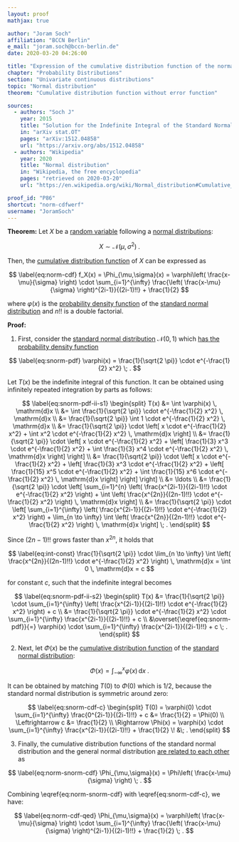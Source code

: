 ```yaml
---
layout: proof
mathjax: true

author: "Joram Soch"
affiliation: "BCCN Berlin"
e_mail: "joram.soch@bccn-berlin.de"
date: 2020-03-20 04:26:00

title: "Expression of the cumulative distribution function of the normal distribution without the error function"
chapter: "Probability Distributions"
section: "Univariate continuous distributions"
topic: "Normal distribution"
theorem: "Cumulative distribution function without error function"

sources:
  - authors: "Soch J"
    year: 2015
    title: "Solution for the Indefinite Integral of the Standard Normal Probability Density Function"
    in: "arXiv stat.OT"
    pages: "arXiv:1512.04858"
    url: "https://arxiv.org/abs/1512.04858"
  - authors: "Wikipedia"
    year: 2020
    title: "Normal distribution"
    in: "Wikipedia, the free encyclopedia"
    pages: "retrieved on 2020-03-20"
    url: "https://en.wikipedia.org/wiki/Normal_distribution#Cumulative_distribution_function"

proof_id: "P86"
shortcut: "norm-cdfwerf"
username: "JoramSoch"
---
```



**Theorem:** Let $X$ be a [random variable](/D/rvar) following a [normal distributions](/D/norm):

$$ \label{eq:norm}
X \sim \mathcal{N}(\mu, \sigma^2) \; .
$$

Then, the [cumulative distribution function](/D/cdf) of $X$ can be expressed as

$$ \label{eq:norm-cdf}
f_X(x) = \Phi_{\mu,\sigma}(x) = \varphi\left( \frac{x-\mu}{\sigma} \right) \cdot \sum_{i=1}^{\infty} \frac{\left( \frac{x-\mu}{\sigma} \right)^{2i-1}}{(2i-1)!!} + \frac{1}{2}
$$

where $\varphi(x)$ is the [probability density function](/D/pdf) of the [standard normal distribution](/D/snorm) and $n!!$ is a double factorial.


**Proof:**

1) First, consider the [standard normal distribution](/D/snorm) $\mathcal{N}(0, 1)$ which [has the probability density function](/P/norm-pdf)

$$ \label{eq:snorm-pdf}
\varphi(x) = \frac{1}{\sqrt{2 \pi}} \cdot e^{-\frac{1}{2} x^2} \; .
$$

Let $T(x)$ be the indefinite integral of this function. It can be obtained using infinitely repeated integration by parts as follows:

$$ \label{eq:snorm-pdf-ii-s1}
\begin{split}
T(x) &= \int \varphi(x) \, \mathrm{d}x \\
&= \int \frac{1}{\sqrt{2 \pi}} \cdot e^{-\frac{1}{2} x^2} \, \mathrm{d}x \\
&= \frac{1}{\sqrt{2 \pi}} \int 1 \cdot e^{-\frac{1}{2} x^2} \, \mathrm{d}x \\
&= \frac{1}{\sqrt{2 \pi}} \cdot \left[ x \cdot e^{-\frac{1}{2} x^2} + \int x^2 \cdot e^{-\frac{1}{2} x^2} \, \mathrm{d}x \right] \\
&= \frac{1}{\sqrt{2 \pi}} \cdot \left[ x \cdot e^{-\frac{1}{2} x^2} + \left[ \frac{1}{3} x^3 \cdot e^{-\frac{1}{2} x^2} + \int \frac{1}{3} x^4 \cdot e^{-\frac{1}{2} x^2} \, \mathrm{d}x \right] \right] \\
&= \frac{1}{\sqrt{2 \pi}} \cdot \left[ x \cdot e^{-\frac{1}{2} x^2} + \left[ \frac{1}{3} x^3 \cdot e^{-\frac{1}{2} x^2} + \left[ \frac{1}{15} x^5 \cdot e^{-\frac{1}{2} x^2} + \int \frac{1}{15} x^6 \cdot e^{-\frac{1}{2} x^2} \, \mathrm{d}x \right] \right] \right] \\
&= \ldots \\
&= \frac{1}{\sqrt{2 \pi}} \cdot \left[ \sum_{i=1}^{n} \left( \frac{x^{2i-1}}{(2i-1)!!} \cdot e^{-\frac{1}{2} x^2} \right) + \int \left( \frac{x^{2n}}{(2n-1)!!} \cdot e^{-\frac{1}{2} x^2} \right) \, \mathrm{d}x \right] \\
&= \frac{1}{\sqrt{2 \pi}} \cdot \left[ \sum_{i=1}^{\infty} \left( \frac{x^{2i-1}}{(2i-1)!!} \cdot e^{-\frac{1}{2} x^2} \right) + \lim_{n \to \infty} \int \left( \frac{x^{2n}}{(2n-1)!!} \cdot e^{-\frac{1}{2} x^2} \right) \, \mathrm{d}x \right] \; .
\end{split}
$$

Since $(2n-1)!!$ grows faster than $x^{2n}$, it holds that

$$ \label{eq:int-const}
\frac{1}{\sqrt{2 \pi}} \cdot \lim_{n \to \infty} \int \left( \frac{x^{2n}}{(2n-1)!!} \cdot e^{-\frac{1}{2} x^2} \right) \, \mathrm{d}x = \int 0 \, \mathrm{d}x = c
$$

for constant $c$, such that the indefinite integral becomes

$$ \label{eq:snorm-pdf-ii-s2}
\begin{split}
T(x) &= \frac{1}{\sqrt{2 \pi}} \cdot \sum_{i=1}^{\infty} \left( \frac{x^{2i-1}}{(2i-1)!!} \cdot e^{-\frac{1}{2} x^2} \right) + c \\
&= \frac{1}{\sqrt{2 \pi}} \cdot e^{-\frac{1}{2} x^2} \cdot \sum_{i=1}^{\infty} \frac{x^{2i-1}}{(2i-1)!!} + c \\
&\overset{\eqref{eq:snorm-pdf}}{=} \varphi(x) \cdot \sum_{i=1}^{\infty} \frac{x^{2i-1}}{(2i-1)!!} + c \; .
\end{split}
$$

2) Next, let $\Phi(x)$ be the [cumulative distribution function](/D/cdf) of the [standard normal distribution](/D/snorm):

$$ \label{eq:snorm-cdf}
\Phi(x) = \int_{-\infty}^x \varphi(x) \, \mathrm{d}x \; .
$$

It can be obtained by matching $T(0)$ to $\Phi(0)$ which is $1/2$, because the standard normal distribution is symmetric around zero:

$$ \label{eq:snorm-cdf-c}
\begin{split}
T(0) = \varphi(0) \cdot \sum_{i=1}^{\infty} \frac{0^{2i-1}}{(2i-1)!!} + c &= \frac{1}{2} = \Phi(0) \\
\Leftrightarrow c &= \frac{1}{2} \\
\Rightarrow \Phi(x) = \varphi(x) \cdot \sum_{i=1}^{\infty} \frac{x^{2i-1}}{(2i-1)!!} + \frac{1}{2} \! &\; .
\end{split}
$$

3) Finally, the cumulative distribution functions of the standard normal distribution and the general normal distribution [are related to each other](/P/norm-snorm) as

$$ \label{eq:norm-snorm-cdf}
\Phi_{\mu,\sigma}(x) = \Phi\left( \frac{x-\mu}{\sigma} \right) \; .
$$

Combining \eqref{eq:norm-snorm-cdf} with \eqref{eq:snorm-cdf-c}, we have:

$$ \label{eq:norm-cdf-qed}
\Phi_{\mu,\sigma}(x) = \varphi\left( \frac{x-\mu}{\sigma} \right) \cdot \sum_{i=1}^{\infty} \frac{\left( \frac{x-\mu}{\sigma} \right)^{2i-1}}{(2i-1)!!} + \frac{1}{2} \; .
$$